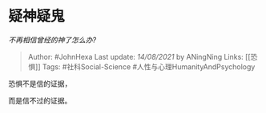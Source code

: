 # 疑神疑鬼
*不再相信曾经的神了怎么办?*

> Author: #JohnHexa 
Last update: *14/08/2021* by ANingNing
Links: [[恐惧]] 
Tags: #社科Social-Science #人性与心理HumanityAndPsychology 
  

恐惧不是信的证据，

而是信不过的证据。